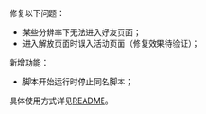 修复以下问题：

- 某些分辨率下无法进入好友页面；
- 进入解放页面时误入活动页面（修复效果待验证）；

新增功能：
- 脚本开始运行时停止同名脚本；

具体使用方式详见[README](https://github.com/Zebartin/autoxjs-scripts/blob/master/NIKKE/README.md)。
